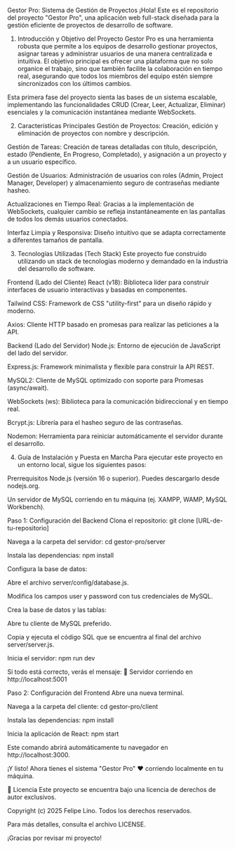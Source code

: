 Gestor Pro: Sistema de Gestión de Proyectos
¡Hola! Este es el repositorio del proyecto "Gestor Pro", una aplicación web full-stack diseñada para la gestión eficiente de proyectos de desarrollo de software.

1. Introducción y Objetivo del Proyecto
Gestor Pro es una herramienta robusta que permite a los equipos de desarrollo gestionar proyectos, asignar tareas y administrar usuarios de una manera centralizada e intuitiva. El objetivo principal es ofrecer una plataforma que no solo organice el trabajo, sino que también facilite la colaboración en tiempo real, asegurando que todos los miembros del equipo estén siempre sincronizados con los últimos cambios.

Esta primera fase del proyecto sienta las bases de un sistema escalable, implementando las funcionalidades CRUD (Crear, Leer, Actualizar, Eliminar) esenciales y la comunicación instantánea mediante WebSockets.

2. Características Principales
Gestión de Proyectos: Creación, edición y eliminación de proyectos con nombre y descripción.

Gestión de Tareas: Creación de tareas detalladas con título, descripción, estado (Pendiente, En Progreso, Completado), y asignación a un proyecto y a un usuario específico.

Gestión de Usuarios: Administración de usuarios con roles (Admin, Project Manager, Developer) y almacenamiento seguro de contraseñas mediante hasheo.

Actualizaciones en Tiempo Real: Gracias a la implementación de WebSockets, cualquier cambio se refleja instantáneamente en las pantallas de todos los demás usuarios conectados.

Interfaz Limpia y Responsiva: Diseño intuitivo que se adapta correctamente a diferentes tamaños de pantalla.

3. Tecnologías Utilizadas (Tech Stack)
Este proyecto fue construido utilizando un stack de tecnologías moderno y demandado en la industria del desarrollo de software.

Frontend (Lado del Cliente)
React (v18): Biblioteca líder para construir interfaces de usuario interactivas y basadas en componentes.

Tailwind CSS: Framework de CSS "utility-first" para un diseño rápido y moderno.

Axios: Cliente HTTP basado en promesas para realizar las peticiones a la API.

Backend (Lado del Servidor)
Node.js: Entorno de ejecución de JavaScript del lado del servidor.

Express.js: Framework minimalista y flexible para construir la API REST.

MySQL2: Cliente de MySQL optimizado con soporte para Promesas (async/await).

WebSockets (ws): Biblioteca para la comunicación bidireccional y en tiempo real.

Bcrypt.js: Librería para el hasheo seguro de las contraseñas.

Nodemon: Herramienta para reiniciar automáticamente el servidor durante el desarrollo.

4. Guía de Instalación y Puesta en Marcha
Para ejecutar este proyecto en un entorno local, sigue los siguientes pasos:

Prerrequisitos
Node.js (versión 16 o superior). Puedes descargarlo desde nodejs.org.

Un servidor de MySQL corriendo en tu máquina (ej. XAMPP, WAMP, MySQL Workbench).

Paso 1: Configuración del Backend
Clona el repositorio: git clone [URL-de-tu-repositorio]

Navega a la carpeta del servidor: cd gestor-pro/server

Instala las dependencias: npm install

Configura la base de datos:

Abre el archivo server/config/database.js.

Modifica los campos user y password con tus credenciales de MySQL.

Crea la base de datos y las tablas:

Abre tu cliente de MySQL preferido.

Copia y ejecuta el código SQL que se encuentra al final del archivo server/server.js.

Inicia el servidor: npm run dev

Si todo está correcto, verás el mensaje: 🚀 Servidor corriendo en http://localhost:5001

Paso 2: Configuración del Frontend
Abre una nueva terminal.

Navega a la carpeta del cliente: cd gestor-pro/client

Instala las dependencias: npm install

Inicia la aplicación de React: npm start

Este comando abrirá automáticamente tu navegador en http://localhost:3000.

¡Y listo! Ahora tienes el sistema "Gestor Pro" ❤️ corriendo localmente en tu máquina.

📜 Licencia
Este proyecto se encuentra bajo una licencia de derechos de autor exclusivos.

Copyright (c) 2025 Felipe Lino. Todos los derechos reservados.

Para más detalles, consulta el archivo LICENSE.

¡Gracias por revisar mi proyecto!

